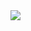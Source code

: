 <img src="{https://img.shields.io/badge/Bootstrap-563D7C?style=for-the-badge&logo=bootstrap&logoColor=white}" />
